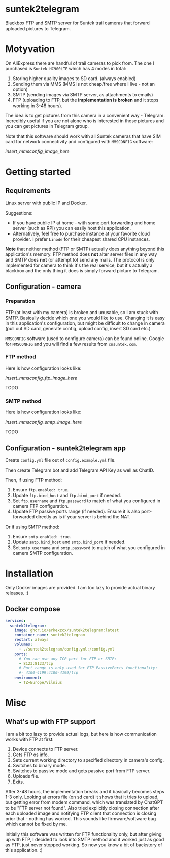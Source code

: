 # suntek2telegram

Blackbox FTP and SMTP server for Suntek trail cameras that forward uploaded pictures to Telegram.

# Motyvation

On AliExpress there are handful of trail cameras to pick from. The one I purchased is `Suntek HC900LTE` which has 4 modes in total:
1. Storing higher quality images to SD card. (always enabled)
2. Sending them via MMS (MMS is not cheap/free where I live - not an option)
3. SMTP (sending images via SMTP server, as attachments to emails)
4. FTP (uploading to FTP, but the **implementation is broken** and it stops working in 3-48 hours).

The idea is to get pictures from this camera in a convenient way - Telegram. Incredibly useful if you are not alone who is interested in those pictures and you can get pictures in Telegram group.

Note that this software should work with all Suntek cameras that have SIM card for network connectivity and configured with `MMSCONFIG` software:

_insert_mmsconfig_image_here_

# Getting started

## Requirements

Linux server with public IP and Docker.

Suggestions:
* If you have public IP at home - with some port forwarding and home server (such as RPI) you can easily host this application.
* Alternatively, feel free to purchase instance at your favorite cloud provider. I prefer `Linode` for their cheapest shared CPU instances.

**Note** that neither method (FTP or SMTP) actually does anything beyond this application's memory. FTP method does **not** alter server files in any way and SMTP does **not** (or attempt to) send any mails. The protocol is only implemented for camera to think it's the real service, but it's actually a blackbox and the only thing it does is simply forward picture to Telegram.

## Configuration - camera

### Preparation

FTP (at least with my camera) is broken and unusable, so I am stuck with SMTP. Basically decide which one you would like to use. Changing it is easy in this application's configuration, but might be difficult to change in camera (pull out SD card, generate config, upload config, insert SD card etc.)

`MMSCONFIG` software (used to configure camera) can be found online. Google for `MMSCONFIG` and you will find a few results from `cnsuntek.com`.

### FTP method

Here is how configuration looks like:

_insert_mmsconfig_ftp_image_here_

TODO

### SMTP method

Here is how configuration looks like:

_insert_mmsconfig_smtp_image_here_

TODO

## Configuration - suntek2telegram app

Create `config.yml` file out of `config.example.yml` file.

Then create Telegram bot and add Telegram API Key as well as ChatID.

Then, if using FTP method:
1. Ensure `ftp.enabled: true`.
2. Update `ftp.bind_host` and `ftp.bind_port` if needed.
3. Set `ftp.username` and `ftp.password` to match of what you configured in camera FTP configuration.
4. Update FTP passive ports range (if needed). Ensure it is also port-forwarded directly as is if your server is behind the NAT.

Or if using SMTP method:
1. Ensure `smtp.enabled: true`.
2. Update `smtp.bind_host` and `smtp.bind_port` if needed.
3. Set `smtp.username` and `smtp.password` to match of what you configured in camera SMTP configuration.

# Installation

Only Docker images are provided. I am too lazy to provide actual binary releases. :(

## Docker compose

```yaml
services:
  suntek2telegram:
    image: ghcr.io/erkexzcx/suntek2telegram:latest
    container_name: suntek2telegram
    restart: always
    volumes:
      - ./suntek2telegram/config.yml:/config.yml
    ports:
      # You can use any TCP port for FTP or SMTP:
      - 8123:8123/tcp
      # Port range is only used for FTP PassivePorts functionality:
      #- 4100-4199:4100-4199/tcp
    environment:
      - TZ=Europe/Vilnius
```

# Misc

## What's up with FTP support

I am a bit too lazy to provide actual logs, but here is how communication works with FTP at first:
1. Device connects to FTP server.
2. Gets FTP os info.
3. Sets current working directory to specified directory in camera's config.
4. Switches to binary mode.
5. Switches to passive mode and gets passive port from FTP server.
6. Uploads file.
7. Exits.

After 3-48 hours, the implementation breaks and it basically becomes steps 1-3 only. Looking at errors file (on sd card) it shows that it tries to upload, but getting error from modem command, which was translated by ChatGPT to be "FTP server not found". Also tried explicitly closing connection after each uploaded image and notifying FTP client that connection is closing prior that - nothing has worked. This sounds like firmware/software bug which cannot be fixed by me.

Initially this software was written for FTP functionality only, but after giving up with FTP, I decided to look into SMTP method and it worked just as good as FTP, just never stopped working. So now you know a bit of backstory of this application. :)
